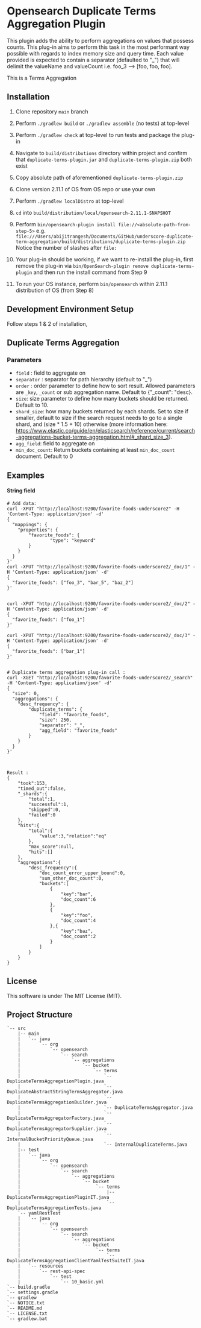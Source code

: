 Opensearch Duplicate Terms Aggregation Plugin
=========================================

This plugin adds the ability to perform aggregations on values that possess counts. This plug-in aims to perform this task
in the most performant way possible with regards to index memory size and query time. Each value provided is expected to contain
a separator (defaulted to "_") that will delimit the valueName and valueCount i.e. foo_3 --> [foo, foo, foo].

This is a Terms Aggregation

Installation
------------

1. Clone repository `main` branch

2. Perform `./gradlew build` or `./gradlew assemble` (no tests) at top-level

3. Perform `./gradlew check` at top-level to run tests and package the plug-in

4. Navigate to `build/distributions` directory within project and confirm that `duplicate-terms-plugin.jar` and `duplicate-terms-plugin.zip` both exist

5. Copy absolute path of aforementioned `duplicate-terms-plugin.zip`

6. Clone version 2.11.1 of OS from OS repo or use your own 

7. Perform `./gradlew localDistro` at top-level

8. `cd` into `build/distribution/local/opensearch-2.11.1-SNAPSHOT` 

9. Perform `bin/opensearch-plugin install file://<absolute-path-from-step-5>` e.g. `file:///Users/abijitrangesh/Documents/GitHub/underscore-duplicate-term-aggregation/build/distributions/duplicate-terms-plugin.zip`
Notice the number of slashes after `file:`

10. Your plug-in should be working, if we want to re-install the plug-in, first remove the plug-in via `bin/OpenSearch-plugin remove duplicate-terms-plugin` and then run the install command from Step 9

11. To run your OS instance, perform `bin/opensearch` within 2.11.1 distribution of OS (from Step 8)


Development Environment Setup
------------

Follow steps 1 & 2 of installation, 

Duplicate Terms Aggregation
--------------------------

### Parameters

- `field` : field to aggregate on
- `separator` : separator for path hierarchy (default to "_")
- `order` : order parameter to define how to sort result. Allowed parameters are `_key`, `_count` or sub aggregation name. Default to {"_count": "desc}.
- `size`: size parameter to define how many buckets should be returned. Default to 10.
- `shard_size`: how many buckets returned by each shards. Set to size if smaller, default to size if the search request needs to go to a single shard, and (size * 1.5 + 10) otherwise (more information here: https://www.elastic.co/guide/en/elasticsearch/reference/current/search-aggregations-bucket-terms-aggregation.html#_shard_size_3).
- `agg_field`: field to aggregate on
- `min_doc_count`: Return buckets containing at least `min_doc_count` document. Default to 0


Examples
-------

#### String field

```
# Add data:
curl -XPUT "http://localhost:9200/favorite-foods-underscore2" -H 'Content-Type: application/json' -d'  	 
{
  "mappings": {
	"properties": {
  		"favorite_foods": {
    			"type": "keyword"
  		}
	}
  }
}'
curl -XPUT "http://localhost:9200/favorite-foods-underscore2/_doc/1" -H 'Content-Type: application/json' -d'
{
  "favorite_foods": ["foo_3", "bar_5", "baz_2"]
}'


curl -XPUT "http://localhost:9200/favorite-foods-underscore2/_doc/2" -H 'Content-Type: application/json' -d'
{
  "favorite_foods": ["foo_1"]
}'

curl -XPUT "http://localhost:9200/favorite-foods-underscore2/_doc/3" -H 'Content-Type: application/json' -d'
{
  "favorite_foods": ["bar_1"]
}'


# Duplicate terms aggregation plug-in call :
curl -XGET "http://localhost:9200/favorite-foods-underscore2/_search" -H 'Content-Type: application/json' -d'
{
  "size": 0,
  "aggregations": {
	"desc_frequency": {
  	    "duplicate_terms": {
            "field": "favorite_foods",
            "size": 250,
            "separator": "_",
            "agg_field": "favorite_foods"
        }
	}
  }
}'



Result :
{
    "took":153,
    "timed_out":false,
    "_shards":{
        "total":1,
        "successful":1,
        "skipped":0,
        "failed":0
    },
    "hits":{
        "total":{
            "value":3,"relation":"eq"
        },
        "max_score":null,
        "hits":[]
    },
    "aggregations":{
        "desc_frequency":{
            "doc_count_error_upper_bound":0,
            "sum_other_doc_count":0,
            "buckets":[
                {
                    "key":"bar",
                    "doc_count":6
                },
                {
                    "key":"foo",
                    "doc_count":4
                },{
                    "key":"baz",
                    "doc_count":2
                }
            ]
        }
    }
}
```

License
-------

This software is under The MIT License (MIT).


Project Structure
-------

```
`-- src
    |-- main
    |   `-- java
    |       `-- org
    |           `-- opensearch
    |               `-- search
    |                   `-- aggregations
    |                       `-- bucket
    |                           `-- terms
    |                               `-- DuplicateTermsAggregationPlugin.java
    |                               `-- DuplicateAbstractStringTermsAggregator.java
    |                               `-- DuplicateTermsAggregationBuilder.java
    |                               `-- DuplicateTermsAggregator.java
    |                               `-- DuplicateTermsAggregatorFactory.java
    |                               `-- DuplicateTermsAggregatorSupplier.java
    |                               `-- InternalBucketPriorityQueue.java
    |                               `-- InternalDuplicateTerms.java
    |-- test
    |   `-- java
    |       `-- org
    |           `-- opensearch
    |               `-- search
    |                   `-- aggregations
    |                       `-- bucket
    |                            `-- terms
    |                                |-- DuplicateTermsAggregationPluginIT.java
    |                                `-- DuplicateTermsAggregationTests.java
    `-- yamlRestTest
    |   `-- java
    |       `-- org
    |           `-- opensearch
    |               `-- search
    |                   `-- aggregations
    |                       `-- bucket
    |                            `-- terms
    |                                `-- DuplicateTermsAggregationClientYamlTestSuiteIT.java
    |   `-- resources
    |       `-- rest-api-spec
    |           `-- test
    |               `-- 10_basic.yml
`-- build.gradle
`-- settings.gradle
`-- gradlew
`-- NOTICE.txt
`-- README.md
`-- LICENSE.txt
`-- gradlew.bat
```

